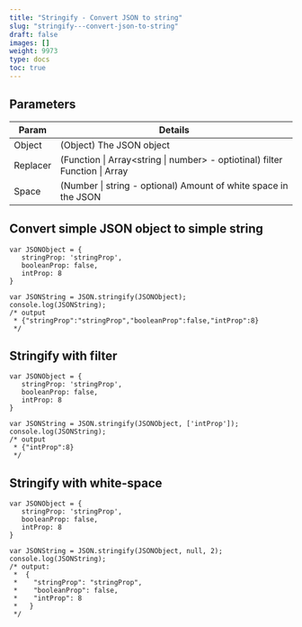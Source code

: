 ```yaml
---
title: "Stringify - Convert JSON to string"
slug: "stringify---convert-json-to-string"
draft: false
images: []
weight: 9973
type: docs
toc: true
---
```


## Parameters
| Param | Details |
| ------ | ------ |
| Object   | (Object) The JSON object   |
| Replacer   | (Function \| Array<string \| number> - optiotinal) filter Function \| Array
| Space   | (Number \| string - optional) Amount of white space in the JSON


## Convert simple JSON object to simple string
    var JSONObject = {
       stringProp: 'stringProp',
       booleanProp: false,
       intProp: 8
    }

    var JSONString = JSON.stringify(JSONObject);
    console.log(JSONString);
    /* output 
     * {"stringProp":"stringProp","booleanProp":false,"intProp":8} 
     */

## Stringify with filter
    var JSONObject = {
       stringProp: 'stringProp',
       booleanProp: false,
       intProp: 8
    }

    var JSONString = JSON.stringify(JSONObject, ['intProp']);
    console.log(JSONString);
    /* output 
     * {"intProp":8} 
     */

## Stringify with white-space
    var JSONObject = {
       stringProp: 'stringProp',
       booleanProp: false,
       intProp: 8
    }

    var JSONString = JSON.stringify(JSONObject, null, 2);
    console.log(JSONString);
    /* output:
     *  {
     *    "stringProp": "stringProp",
     *    "booleanProp": false,
     *    "intProp": 8
     *   }
     */

